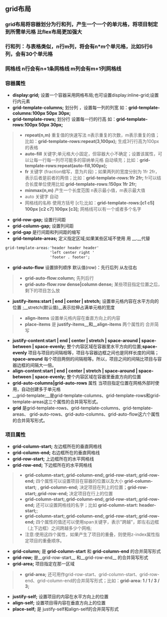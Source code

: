 ## grid布局
### grid布局将容器划分为行和列，产生一个一个的单元格，将项目制定到所需单元格 比flex布局更加强大
### 行和列：与表格类似，n行m列，将会有n*m个单元格，比如5行6列，会有30个单元格
### 网格线 n行会有n+1条网格线 m列会有m+1列网格线
### 容器属性
* __display:grid;__ 设置一个容器采用网格布局;也可设置display:inline-grid;设置行内元素
* __grid-template-columns;__ 划分列 ，设置每一列的列宽 如：__grid-template-columns:100px 50px 30px;__
* __grid-template-rows;__ 划分行 设置每一行的行高 如：__grid-template-rows:100px 50px 30px;__
>* __repeat(n,m)__ 重复值的快速写法 n表示重复的次数，m表示重复的值；比如：__grid-template-rows:repeat(3,100px);__ 生成3行行高为100px的表格
>* __auto-fill__ 关键字;单元格大小固定，但容器大小不确定；设置该属性，可以让每一行每一列尽可能多的容纳单元格 自动填充；比如：__grid-template-rows:repeat(auto-fill,100px);__
>* __fr__ 关键字 (fraction缩写，意为片段)；如果两列的宽度分别为 1fr 2fr，表示后者是前者的两倍；比如：__grid-template-rows:1fr 2fr;__ fr可以结合长度单位使用比如 __grid-template-rows:150px 1fr 2fr;__
>* __minmax(n,m)__ 产生一个长度范围  n表示最小值，m表示最大值
>* auto 关键字 自动
>* 网格线的名称 使用方括号 [c1];比如：__grid-template-rows:[c1 c5] 100px [c2 c7] 100px [c3];__ 网格线可以有一个或者多个名字
* __grid-row-gap;__ 设置行间距
* __grid-column-gap;__ 设置列间距
* __grid-gap__ 是行间距和列间距的缩写
* __grid-template-areas;__ 定义指定区域;如果某些区域不使用 用 __.__代替
```css
grid-template-areas:'header header header'
                    'left center right '
                    'footer . footer';
``````
* __grid-auto-flow__ 设置排列顺序 默认值(row)：先行后列 从左往右
>* __grid-auto-flow:column;__ 先列后行
>* __grid-auto-flow:row dense|column dense;__ 某些项目指定位置之后，剩下的项目怎么放
* __justify-items:start | end | center | stretch;__ 设置单元格内容在水平方向的位置 ;__stretch(默认值)__表示拉伸占满单元格的宽度
>* __align-items__ 设置单元格内容在垂直方向上的内容
>* __place-items__ 是 __justify-items__和__align-items__ 两个属性的 合并简写
* __justify-content:start | end | center | stretch | space-around | space-between | space-evenly;__ 整个内容区域在容器里水平方向的位置;__space-evenly__ 项目与项目的间隔相等，项目与容器边框之间也是同样长度的间隔；__space-around__    每个项目两侧的间隔相等。所以，项目之间的间隔比项目与容器边框的间隔大一倍。
* __align-content:start | end | center | stretch | space-around | space-between | space-evenly;__ 整个内容区域在容器里垂直方向的位置
* __grid-auto-columns|grid-auto-rows__ 属性 当项目指定位置在网格外部时使用，自动创建多于单元格
* __grid-template;__是grid-template-columns、grid-template-rows和grid-template-areas这三个属性的合并简写形式。
* __grid__ 是grid-template-rows、grid-template-columns、grid-template-areas、 grid-auto-rows、grid-auto-columns、grid-auto-flow这六个属性的合并简写形式。
### 项目属性
* __grid-column-start;__ 左边框所在的垂直网格线 
* __grid-column-end;__ 右边框所在的垂直网格线
* __grid-row-start;__ 上边框所在的水平网格线
* __grid-row-end;__ 下边框所在的水平网格线
>* __grid-column-start;__,__grid-column-end;__,__grid-row-start;__,__grid-row-end;__ 四个属性可以设置项目在容器的位置以及大小 __grid-column-start;__ , __grid-column-end;__ 决定项目在列上的位置；__grid-row-start;__,__grid-row-end;__ 决定项目在行上的位置
>* __grid-column-start;__,__grid-column-end;__,__grid-row-start;__,__grid-row-end;__ 还可以设置网格线的名字；比如 __grid-column-start: header-start;__;
>* __grid-column-start;__,__grid-column-end;__,__grid-row-start;__,__grid-row-end;__ 四个属性的值还可以使用span关键字，表示"跨越"，即左右边框（上下边框）之间跨越多少个网格;
>* 注意:使用这四个属性，如果产生了项目的重叠，则使用z-index属性指定项目的重叠顺序。
* __grid-column;__ 是 __grid-column-start__ 和 __grid-column-end__ 的合并简写形式
* __grid-row;__ 是__grid-row-start__ 和__grid-row-end__ 的合并简写形式
* __grid-area;__ 项目指定在那一区域 
>* __grid-area;__ 还可用作grid-row-start、grid-column-start、grid-row-end、grid-column-end的合并简写形式；比如：__grid-area: 1 / 1 / 3 / 3;__
* __justify-self;__ 设置项目的内容在水平方向上的位置 
* __align-self;__ 设置项目得内容在垂直方向上的位置
* __place-self;__ 是 justify-self和align-self的合并简写形式
